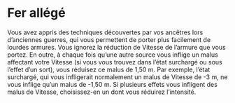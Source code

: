 # Fer allégé

<p>Vous avez appris des techniques découvertes par vos ancêtres lors d’anciennes guerres, qui vous permettent de porter plus facilement de lourdes armures. Vous ignorez la réduction de Vitesse de l’armure que vous portez. En outre, à chaque fois qu’une autre source vous inflige un malus affectant votre Vitesse (si vous vous trouvez dans l’état surchargé ou
sous l’effet d’un sort), vous réduisez ce malus de 1,50 m. Par exemple, l’état surchargé, qui vous infligerait normalement un malus de Vitesse de -3 m, ne vous inflige qu’un malus de -1,50 m. Si plusieurs effets vous infligent des malus de Vitesse,  choisissez-en un dont vous réduirez l’intensité.</p>